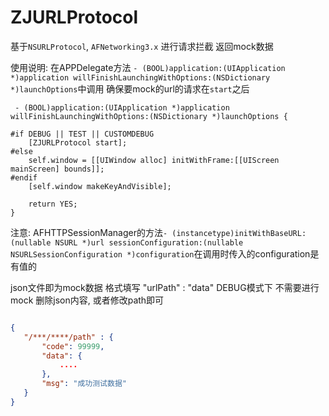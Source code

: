 # ZJURLProtocol

基于`NSURLProtocol`, `AFNetworking3.x` 进行请求拦截 返回mock数据

 使用说明: 在APPDelegate方法 `- (BOOL)application:(UIApplication *)application willFinishLaunchingWithOptions:(NSDictionary *)launchOptions`中调用
 确保要mock的url的请求在`start`之后
 
```objc
 - (BOOL)application:(UIApplication *)application willFinishLaunchingWithOptions:(NSDictionary *)launchOptions {
    
#if DEBUG || TEST || CUSTOMDEBUG
    [ZJURLProtocol start];
#else
    self.window = [[UIWindow alloc] initWithFrame:[[UIScreen mainScreen] bounds]];
#endif
    [self.window makeKeyAndVisible];
    
    return YES;
}
```

 
 注意: AFHTTPSessionManager的方法`- (instancetype)initWithBaseURL:(nullable NSURL *)url
 sessionConfiguration:(nullable NSURLSessionConfiguration *)configuration`在调用时传入的configuration是有值的
 
 json文件即为mock数据 格式填写 "urlPath" : "data" DEBUG模式下 不需要进行mock 删除json内容, 或者修改path即可
 
 ```json
 
 {
    "/***/****/path" : {
        "code": 99999,
        "data": {
            ....
        },
        "msg": "成功测试数据"
    }
}
 
 ```
